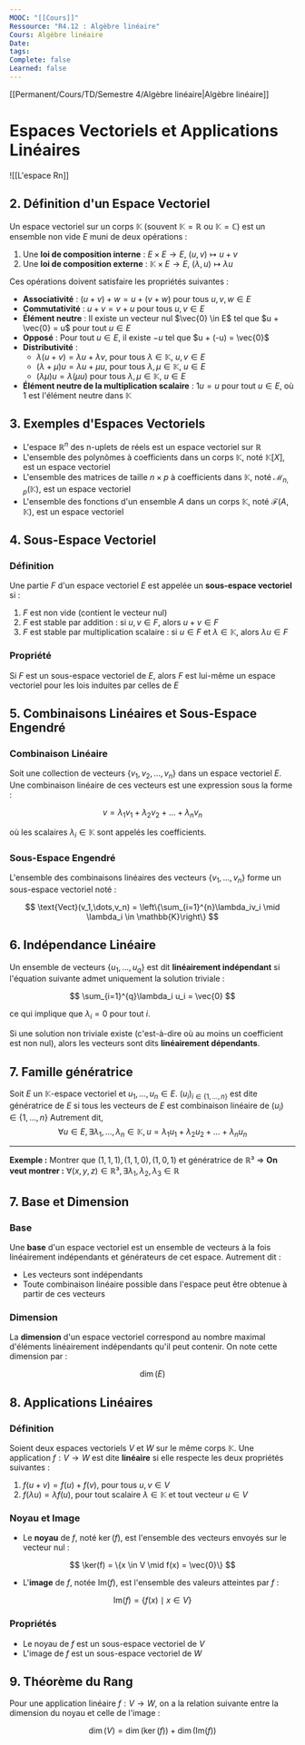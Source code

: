 ```yaml
---
MOOC: "[[Cours]]"
Ressource: "R4.12 : Algèbre linéaire"
Cours: Algèbre linéaire
Date: 
tags: 
Complete: false
Learned: false
---
```

[[Permanent/Cours/TD/Semestre 4/Algèbre linéaire|Algèbre linéaire]]
# Espaces Vectoriels et Applications Linéaires


![[L'espace Rn]]

## 2. Définition d'un Espace Vectoriel

Un espace vectoriel sur un corps $\mathbb{K}$ (souvent $\mathbb{K} = \mathbb{R}$ ou $\mathbb{K} = \mathbb{C}$) est un ensemble non vide $E$ muni de deux opérations :

1. Une **loi de composition interne** : $E \times E \to E$, $(u,v) \mapsto u + v$
2. Une **loi de composition externe** : $\mathbb{K} \times E \to E$, $(\lambda,u) \mapsto \lambda u$

Ces opérations doivent satisfaire les propriétés suivantes :

- **Associativité** : $(u + v) + w = u + (v + w)$ pour tous $u, v, w \in E$
- **Commutativité** : $u + v = v + u$ pour tous $u, v \in E$
- **Élément neutre** : Il existe un vecteur nul $\vec{0} \in E$ tel que $u + \vec{0} = u$ pour tout $u \in E$
- **Opposé** : Pour tout $u \in E$, il existe $-u$ tel que $u + (-u) = \vec{0}$
- **Distributivité** :
  - $\lambda(u + v) = \lambda u + \lambda v$, pour tous $\lambda \in \mathbb{K}$, $u, v \in E$
  - $(\lambda + \mu)u = \lambda u + \mu u$, pour tous $\lambda, \mu \in \mathbb{K}$, $u \in E$
  - $(\lambda\mu)u = \lambda(\mu u)$ pour tous $\lambda, \mu \in \mathbb{K}$, $u \in E$
- **Élément neutre de la multiplication scalaire** : $1u = u$ pour tout $u \in E$, où $1$ est l'élément neutre dans $\mathbb{K}$

## 3. Exemples d'Espaces Vectoriels

- L'espace $\mathbb{R}^n$ des n-uplets de réels est un espace vectoriel sur $\mathbb{R}$
- L'ensemble des polynômes à coefficients dans un corps $\mathbb{K}$, noté $\mathbb{K}[X]$, est un espace vectoriel
- L'ensemble des matrices de taille $n\times p$ à coefficients dans $\mathbb{K}$, noté $\mathcal{M}_{n,p}(\mathbb{K})$, est un espace vectoriel
- L'ensemble des fonctions d'un ensemble $A$ dans un corps $\mathbb{K}$, noté $\mathcal{F}(A,\mathbb{K})$, est un espace vectoriel

## 4. Sous-Espace Vectoriel

### Définition

Une partie $F$ d'un espace vectoriel $E$ est appelée un **sous-espace vectoriel** si :

1. $F$ est non vide (contient le vecteur nul)
2. $F$ est stable par addition : si $u,v \in F$, alors $u+v \in F$
3. $F$ est stable par multiplication scalaire : si $u \in F$ et $\lambda \in \mathbb{K}$, alors $\lambda u \in F$

### Propriété

Si $F$ est un sous-espace vectoriel de $E$, alors $F$ est lui-même un espace vectoriel pour les lois induites par celles de $E$

## 5. Combinaisons Linéaires et Sous-Espace Engendré

### Combinaison Linéaire

Soit une collection de vecteurs $\{v_1, v_2, ..., v_n\}$ dans un espace vectoriel $E$. Une combinaison linéaire de ces vecteurs est une expression sous la forme :

$$
v = \lambda_1v_1 + \lambda_2v_2 + ... + \lambda_nv_n
$$

où les scalaires $\lambda_i \in \mathbb{K}$ sont appelés les coefficients.

### Sous-Espace Engendré

L'ensemble des combinaisons linéaires des vecteurs $\{v_1,\dots,v_n\}$ forme un sous-espace vectoriel noté :

$$
\text{Vect}(v_1,\dots,v_n) = \left\{\sum_{i=1}^{n}\lambda_iv_i \mid \lambda_i \in \mathbb{K}\right\}
$$

## 6. Indépendance Linéaire

Un ensemble de vecteurs $\{u_1, ..., u_q\}$ est dit **linéairement indépendant** si l'équation suivante admet uniquement la solution triviale :

$$
\sum_{i=1}^{q}\lambda_i u_i = \vec{0}
$$

ce qui implique que $\lambda_i = 0$ pour tout $i$.

Si une solution non triviale existe (c'est-à-dire où au moins un coefficient est non nul), alors les vecteurs sont dits **linéairement dépendants**.

## 7. Famille génératrice

Soit $E$ un $\mathbb{K}$-espace vectoriel et $u_1, \dots, u_n\in E$. $(u_i)_{i\in\{1, \dots, n\}}$ est dite génératrice de $E$ si tous les vecteurs de $E$ est combinaison linéaire de $(u_i)\in\{1, \dots,n\}$
Autrement dit, $$\forall u\in E, \exists\lambda_1, \dots,\lambda_n\in\mathbb{K}, u=\lambda_1u_1+\lambda_2u_2+\dots+\lambda_nu_n$$

---

**Exemple :** Montrer que $(1,1,1),(1,1,0),(1,0,1)$ et génératrice de $\mathbb{R}³$
=> **On veut montrer :** $\forall(x,y,z)\in\mathbb{R}³,\exists\lambda_1,\lambda_2,\lambda_3\in\mathbb{R}$ 


## 7. Base et Dimension

### Base

Une **base** d'un espace vectoriel est un ensemble de vecteurs à la fois linéairement indépendants et générateurs de cet espace. Autrement dit :

- Les vecteurs sont indépendants
- Toute combinaison linéaire possible dans l'espace peut être obtenue à partir de ces vecteurs

### Dimension

La **dimension** d'un espace vectoriel correspond au nombre maximal d'éléments linéairement indépendants qu'il peut contenir. On note cette dimension par :

$$
\dim(E)
$$

## 8. Applications Linéaires

### Définition

Soient deux espaces vectoriels $V$ et $W$ sur le même corps $\mathbb{K}$. Une application $f : V \to W$ est dite **linéaire** si elle respecte les deux propriétés suivantes :

1. $f(u + v) = f(u) + f(v)$, pour tous $u,v \in V$
2. $f(\lambda u) = \lambda f(u)$, pour tout scalaire $\lambda \in \mathbb{K}$ et tout vecteur $u \in V$

### Noyau et Image

- Le **noyau** de $f$, noté $\ker(f)$, est l'ensemble des vecteurs envoyés sur le vecteur nul :

$$
\ker(f) = \{x \in V \mid f(x) = \vec{0}\}
$$

- L'**image** de $f$, notée $\text{Im}(f)$, est l'ensemble des valeurs atteintes par $f$ :

$$
\text{Im}(f) = \{f(x) \mid x \in V\}
$$

### Propriétés

- Le noyau de $f$ est un sous-espace vectoriel de $V$
- L'image de $f$ est un sous-espace vectoriel de $W$

## 9. Théorème du Rang

Pour une application linéaire $f : V \to W$, on a la relation suivante entre la dimension du noyau et celle de l'image :

$$
\dim(V) = \dim(\ker(f)) + \dim(\text{Im}(f))
$$
